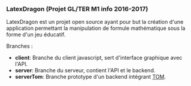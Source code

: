 ### LatexDragon (Projet GL/TER M1 info 2016-2017)


LatexDragon est un projet open source ayant pour but la création d'une application permettant la manipulation de formule mathématique sous la forme d'un jeu éducatif.

Branches :

* **client**: Branche du client javascript, sert d'interface graphique avec l'API.
* **server**: Branche du serveur, contient l'API et le backend.
* **serverTom**: Branche prototype d'un backend intégrant [TOM](http://tom.loria.fr/wiki/index.php5/Main_Page).
